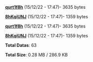 [**qurt1f8h**](/data/qurt1f8h.txt) (15/12/22 - 17:47)- 3635 bytes

[**8hKqiUNJ**](/data/8hKqiUNJ.txt) (15/12/22 - 17:47)- 1359 bytes

[**qurt1f8h**](/data/qurt1f8h.txt) (15/12/22 - 17:47)- 3635 bytes

[**8hKqiUNJ**](/data/8hKqiUNJ.txt) (15/12/22 - 17:47)- 1359 bytes

**Total Datas**: 63

**Total Size**: 0.28 MB / 286.9 KB